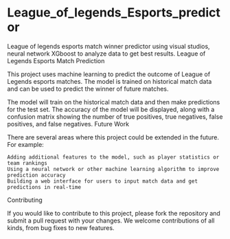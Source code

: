 # League_of_legends_Esports_predictor
League of legends esports match winner predictor using visual studios, neural network XGboost to analyze data to get best results.
League of Legends Esports Match Prediction

This project uses machine learning to predict the outcome of League of Legends esports matches. The model is trained on historical match data and can be used to predict the winner of future matches.

The model will train on the historical match data and then make predictions for the test set. The accuracy of the model will be displayed, along with a confusion matrix showing the number of true positives, true negatives, false positives, and false negatives.
Future Work

There are several areas where this project could be extended in the future. For example:

    Adding additional features to the model, such as player statistics or team rankings
    Using a neural network or other machine learning algorithm to improve prediction accuracy
    Building a web interface for users to input match data and get predictions in real-time

Contributing

If you would like to contribute to this project, please fork the repository and submit a pull request with your changes. We welcome contributions of all kinds, from bug fixes to new features.
